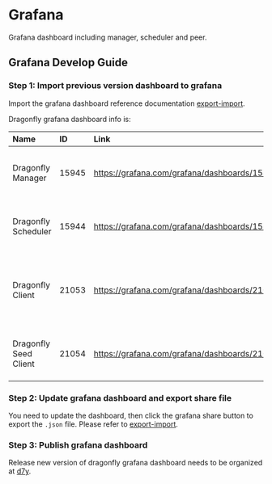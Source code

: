 # Grafana

Grafana dashboard including manager, scheduler and peer.

## Grafana Develop Guide

### Step 1: Import previous version dashboard to grafana

Import the grafana dashboard reference documentation [export-import](https://grafana.com/docs/grafana/latest/dashboards/export-import/).

Dragonfly grafana dashboard info is:

<!-- markdownlint-disable -->

| Name                  | ID    | Link                                         | Description                                                       |
| :-------------------- | :---- | :------------------------------------------- | :---------------------------------------------------------------- |
| Dragonfly Manager     | 15945 | https://grafana.com/grafana/dashboards/15945 | Grafana dashboard for dragonfly manager.                          |
| Dragonfly Scheduler   | 15944 | https://grafana.com/grafana/dashboards/15944 | Grafana dashboard for dragonfly scheduler.                        |
| Dragonfly Client      | 21053 | https://grafana.com/grafana/dashboards/21053 | Grafana dashboard for dragonfly client and dragonfly seed client. |
| Dragonfly Seed Client | 21054 | https://grafana.com/grafana/dashboards/21054 | Grafana dashboard for dragonfly seed client.                      |

<!-- markdownlint-restore -->

### Step 2: Update grafana dashboard and export share file

You need to update the dashboard, then click the grafana share button to export the `.json` file. Please refer to [export-import](https://grafana.com/docs/grafana/latest/dashboards/export-import/).

### Step 3: Publish grafana dashboard

Release new version of dragonfly grafana dashboard needs to be organized at [d7y](https://grafana.com/orgs/d7y).
